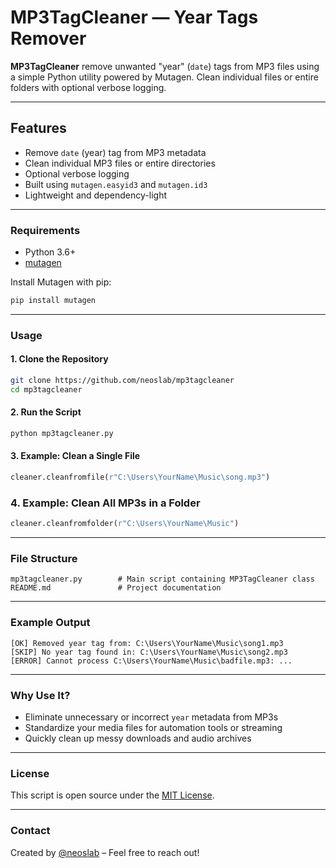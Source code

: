 # MP3TagCleaner — Year Tags Remover

**MP3TagCleaner** remove unwanted "year" (`date`) tags from MP3 files using a simple Python utility powered by Mutagen. Clean individual files or entire folders with optional verbose logging.

* * *

## Features

- Remove `date` (year) tag from MP3 metadata
- Clean individual MP3 files or entire directories
- Optional verbose logging
- Built using `mutagen.easyid3` and `mutagen.id3`
- Lightweight and dependency-light

* * *

### Requirements

- Python 3.6+
- [mutagen](https://pypi.org/project/mutagen/)

Install Mutagen with pip:

```bash
pip install mutagen
````

* * *

### Usage

#### 1. Clone the Repository

```bash
git clone https://github.com/neoslab/mp3tagcleaner
cd mp3tagcleaner
```

#### 2. Run the Script

```bash
python mp3tagcleaner.py
```

#### 3. Example: Clean a Single File

```python
cleaner.cleanfromfile(r"C:\Users\YourName\Music\song.mp3")
```

### 4. Example: Clean All MP3s in a Folder

```python
cleaner.cleanfromfolder(r"C:\Users\YourName\Music")
```

* * *

### File Structure

```
mp3tagcleaner.py        # Main script containing MP3TagCleaner class
README.md               # Project documentation
```

* * *

### Example Output

```text
[OK] Removed year tag from: C:\Users\YourName\Music\song1.mp3
[SKIP] No year tag found in: C:\Users\YourName\Music\song2.mp3
[ERROR] Cannot process C:\Users\YourName\Music\badfile.mp3: ...
```

* * *

### Why Use It?

* Eliminate unnecessary or incorrect `year` metadata from MP3s
* Standardize your media files for automation tools or streaming
* Quickly clean up messy downloads and audio archives

* * *

### License

This script is open source under the [MIT License](LICENSE).

* * *

### Contact

Created by [@neoslab](https://neoslab.com/contact/) – Feel free to reach out!